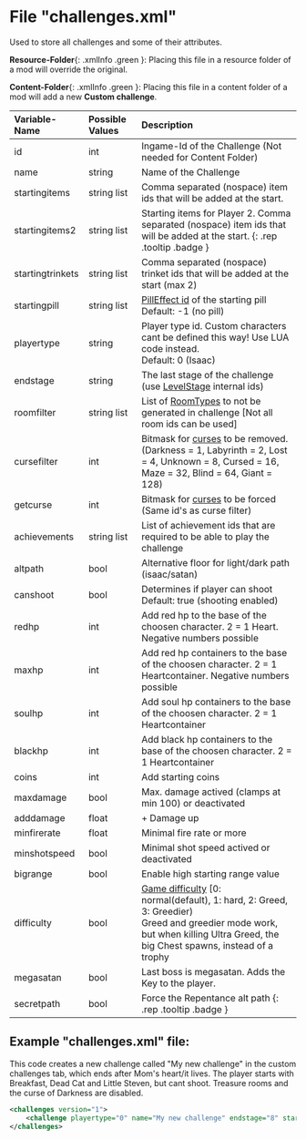 # File "challenges.xml"

Used to store all challenges and some of their attributes.

**Resource-Folder**{: .xmlInfo .green }: Placing this file in a resource folder of a mod will override the original.

**Content-Folder**{: .xmlInfo .green }: Placing this file in a content folder of a mod will add a new **Custom challenge**.


| Variable-Name | Possible Values | Description |
|:--|:--|:--|
|id|int|Ingame-Id of the Challenge (Not needed for Content Folder)|
|name|string|Name of the Challenge|
|startingitems|string list|Comma separated (nospace) item ids that will be added at the start.|
|startingitems2|string list|Starting items for Player 2. Comma separated (nospace) item ids that will be added at the start. [ ](#){: .rep .tooltip .badge }|
|startingtrinkets|string list|Comma separated (nospace) trinket ids that will be added at the start (max 2)|
|startingpill|string list| [PillEffect id](../enums/PillEffect.md) of the starting pill<br>Default: -1 (no pill)|
|playertype|string|Player type id. Custom characters cant be defined this way! Use LUA code instead.<br>Default: 0 (Isaac)|
|endstage|string|The last stage of the challenge (use [LevelStage](../enums/LevelStage.md) internal ids)|
|roomfilter|string list|List of [RoomTypes](../enums/RoomType.md) to not be generated in challenge [Not all room ids can be used]|
|cursefilter|int|Bitmask for [curses](../enums/LevelCurse.md) to be removed.<br>(Darkness = 1, Labyrinth = 2, Lost = 4, Unknown = 8, Cursed = 16, Maze = 32, Blind = 64, Giant = 128)|
|getcurse|int|Bitmask for [curses](../enums/LevelCurse.md) to be forced (Same id's as curse filter)|
|achievements|string list|List of achievement ids that are required to be able to play the challenge|
|altpath|bool|Alternative floor for light/dark path (isaac/satan)|
|canshoot|bool|Determines if player can shoot<br>Default: true (shooting enabled)|
|redhp|int|Add red hp to the base of the choosen character. 2 = 1 Heart. Negative numbers possible|
|maxhp|int|Add red hp containers to the base of the choosen character. 2 = 1 Heartcontainer. Negative numbers possible|
|soulhp|int|Add soul hp containers to the base of the choosen character. 2 = 1 Heartcontainer|
|blackhp|int|Add black hp containers to the base of the choosen character. 2 = 1 Heartcontainer|
|coins|int|Add starting coins|
|maxdamage|bool|Max. damage actived (clamps at min 100) or deactivated|
|adddamage|float|+ Damage up|
|minfirerate|float|Minimal fire rate or more|
|minshotspeed|bool|Minimal shot speed actived or deactivated|
|bigrange|bool|Enable high starting range value|
|difficulty|bool|[Game difficulty](../enums/Difficulty.md) [0: normal(default), 1: hard, 2: Greed, 3: Greedier)<br>Greed and greedier mode work, but when killing Ultra Greed, the big Chest spawns, instead of a trophy|
|megasatan|bool|Last boss is megasatan. Adds the Key to the player.|
|secretpath|bool|Force the Repentance alt path [ ](#){: .rep .tooltip .badge }|

## Example "challenges.xml" file:

This code creates a new challenge called "My new challenge" in the custom challenges tab, which ends after Mom's heart/it lives. The player starts with Breakfast, Dead Cat and Little Steven, but cant shoot. Treasure rooms and the curse of Darkness are disabled.

```xml
<challenges version="1">
	<challenge playertype="0" name="My new challenge" endstage="8" startingitems="25,81,100" roomfilter="1" cursefilter="1" canshoot="false" />
</challenges>
```
